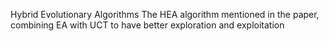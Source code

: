 Hybrid Evolutionary Algorithms
The HEA algorithm mentioned in the paper, combining EA with UCT to have better exploration and exploitation
